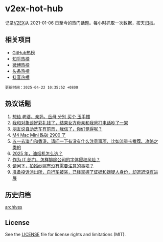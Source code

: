# v2ex-hot-hub

 记录[V2EX](https://www.v2ex.com/)从 2021-01-06 日至今的热门话题。每小时抓取一次数据，按天[归档](archives)。
 
 ## 相关项目

- [GitHub热榜](https://github.com/lonnyzhang423/github-hot-hub)
- [知乎热榜](https://github.com/lonnyzhang423/zhihu-hot-hub)
- [微博热榜](https://github.com/lonnyzhang423/weibo-hot-hub)
- [头条热榜](https://github.com/lonnyzhang423/toutiao-hot-hub)
- [抖音热榜](https://github.com/lonnyzhang423/douyin-hot-hub)


 `更新时间：2025-04-22 10:35:52 +0800`

## 热议话题

1. [想给 老婆，亲妈，岳母 分别 买个 玉手镯](https://www.v2ex.com/t/1126942)
1. [我和对象谈好彩礼钱了，结果女方母亲和我爸打电话吵了一架](https://www.v2ex.com/t/1127130)
1. [朋友说自助洗车有前景，我信了，你们觉得呢？](https://www.v2ex.com/t/1127028)
1. [M4 Mac Mini 跌破 2900 了](https://www.v2ex.com/t/1126938)
1. [五一去澳门和香港，请问一下有没有什么注意事项，比如流量卡推荐、攻略之类的](https://www.v2ex.com/t/1126949)
1. [2025 年，油烟机怎么选？](https://www.v2ex.com/t/1126930)
1. [作为 IT 部门，怎样排除公司的字体侵权风险？](https://www.v2ex.com/t/1126950)
1. [请问下，拍婚纱照有没有需要注意的事项？](https://www.v2ex.com/t/1127174)
1. [准备投诉派出所，自行车被盗，已经掌握了证据和嫌疑人身份，却迟迟没有进展](https://www.v2ex.com/t/1126945)

## 历史归档

[archives](archives)

## License

See the [LICENSE](LICENSE) file for license rights and limitations (MIT).
